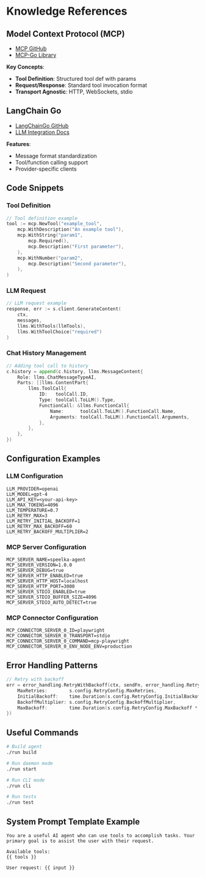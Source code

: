 # Knowledge References

## Model Context Protocol (MCP)
- [MCP GitHub](https://github.com/machine-cognition-protocol/machine-cognition-protocol)
- [MCP-Go Library](https://github.com/mark3labs/mcp-go)

**Key Concepts**:
- **Tool Definition**: Structured tool def with params
- **Request/Response**: Standard tool invocation format
- **Transport Agnostic**: HTTP, WebSockets, stdio

## LangChain Go
- [LangChainGo GitHub](https://github.com/tmc/langchaingo)
- [LLM Integration Docs](https://pkg.go.dev/github.com/tmc/langchaingo/llms)

**Features**:
- Message format standardization
- Tool/function calling support
- Provider-specific clients

## Code Snippets

### Tool Definition
```go
// Tool definition example
tool := mcp.NewTool("example_tool",
    mcp.WithDescription("An example tool"),
    mcp.WithString("param1",
        mcp.Required(),
        mcp.Description("First parameter"),
    ),
    mcp.WithNumber("param2",
        mcp.Description("Second parameter"),
    ),
)
```

### LLM Request
```go
// LLM request example
response, err := s.client.GenerateContent(
    ctx,
    messages,
    llms.WithTools(llmTools),
    llms.WithToolChoice("required")
)
```

### Chat History Management
```go
// Adding tool call to history
c.history = append(c.history, llms.MessageContent{
    Role: llms.ChatMessageTypeAI,
    Parts: []llms.ContentPart{
        llms.ToolCall{
            ID:   toolCall.ID,
            Type: toolCall.ToLLM().Type,
            FunctionCall: &llms.FunctionCall{
                Name:      toolCall.ToLLM().FunctionCall.Name,
                Arguments: toolCall.ToLLM().FunctionCall.Arguments,
            },
        },
    },
})
```

## Configuration Examples

### LLM Configuration
```
LLM_PROVIDER=openai
LLM_MODEL=gpt-4
LLM_API_KEY=<your-api-key>
LLM_MAX_TOKENS=4096
LLM_TEMPERATURE=0.7
LLM_RETRY_MAX=3
LLM_RETRY_INITIAL_BACKOFF=1
LLM_RETRY_MAX_BACKOFF=60
LLM_RETRY_BACKOFF_MULTIPLIER=2
```

### MCP Server Configuration
```
MCP_SERVER_NAME=speelka-agent
MCP_SERVER_VERSION=1.0.0
MCP_SERVER_DEBUG=true
MCP_SERVER_HTTP_ENABLED=true
MCP_SERVER_HTTP_HOST=localhost
MCP_SERVER_HTTP_PORT=3000
MCP_SERVER_STDIO_ENABLED=true
MCP_SERVER_STDIO_BUFFER_SIZE=4096
MCP_SERVER_STDIO_AUTO_DETECT=true
```

### MCP Connector Configuration
```
MCP_CONNECTOR_SERVER_0_ID=playwright
MCP_CONNECTOR_SERVER_0_TRANSPORT=stdio
MCP_CONNECTOR_SERVER_0_COMMAND=mcp-playwright
MCP_CONNECTOR_SERVER_0_ENV_NODE_ENV=production
```

## Error Handling Patterns
```go
// Retry with backoff
err = error_handling.RetryWithBackoff(ctx, sendFn, error_handling.RetryConfig{
    MaxRetries:        s.config.RetryConfig.MaxRetries,
    InitialBackoff:    time.Duration(s.config.RetryConfig.InitialBackoff * float64(time.Second)),
    BackoffMultiplier: s.config.RetryConfig.BackoffMultiplier,
    MaxBackoff:        time.Duration(s.config.RetryConfig.MaxBackoff * float64(time.Second)),
})
```

## Useful Commands
```bash
# Build agent
./run build

# Run daemon mode
./run start

# Run CLI mode
./run cli

# Run tests
./run test
```

## System Prompt Template Example
```
You are a useful AI agent who can use tools to accomplish tasks. Your primary goal is to assist the user with their request.

Available tools:
{{ tools }}

User request: {{ input }}
```
